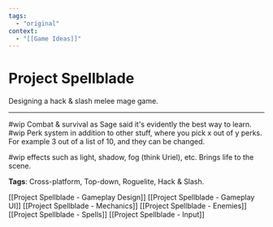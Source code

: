 ```yaml
---
tags:
  - "original"
context:
  - "[[Game Ideas]]"
---
```


# Project Spellblade

Designing a hack & slash melee mage game.

---

#wip Combat & survival as Sage said it's evidently the best way to learn.
#wip Perk system in addition to other stuff, where you pick x out of y perks. For example 3 out of a list of 10, and they can be changed.

#wip effects such as light, shadow, fog (think Uriel), etc. Brings life to the scene.

**Tags**: Cross-platform, Top-down, Roguelite, Hack & Slash.

[[Project Spellblade - Gameplay Design]]
[[Project Spellblade - Gameplay UI]]
[[Project Spellblade - Mechanics]]
[[Project Spellblade - Enemies]]
[[Project Spellblade - Spells]]
[[Project Spellblade - Input]]
